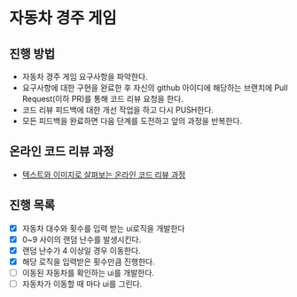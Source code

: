 # 자동차 경주 게임
## 진행 방법
* 자동차 경주 게임 요구사항을 파악한다.
* 요구사항에 대한 구현을 완료한 후 자신의 github 아이디에 해당하는 브랜치에 Pull Request(이하 PR)를 통해 코드 리뷰 요청을 한다.
* 코드 리뷰 피드백에 대한 개선 작업을 하고 다시 PUSH한다.
* 모든 피드백을 완료하면 다음 단계를 도전하고 앞의 과정을 반복한다.

## 온라인 코드 리뷰 과정
* [텍스트와 이미지로 살펴보는 온라인 코드 리뷰 과정](https://github.com/next-step/nextstep-docs/tree/master/codereview)


## 진행 목록
-[x] 자동차 대수와 횟수를 입력 받는 ui로직을 개발한다
-[x] 0~9 사이의 랜덤 난수를 발생시킨다.
-[x] 랜덤 난수가 4 이상일 경우 이동한다. 
-[x] 해당 로직을 입력받은 횟수만큼 진행한다.
-[ ] 이동된 자동차를 확인하는 ui를 개발한다.
-[ ] 자동차가 이동할 때 마다 ui를 그린다. 